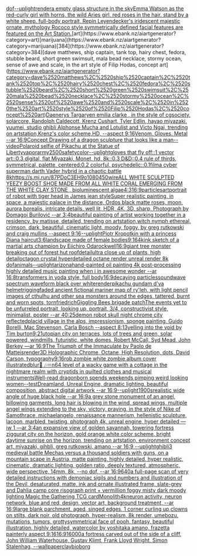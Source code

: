 [dof](https://www.ebank.nz/aiartgenerator?category=dof)[--uplight](https://www.ebank.nz/aiartgenerator?category=--uplight)[render](https://www.ebank.nz/aiartgenerator?category=render)[a empty glass structure in the sky](https://www.ebank.nz/aiartgenerator?category=a%2520empty%2520glass%2520structure%2520in%2520the%2520sky)[Emma Watson as the red-curly girl with horns, the wild Aries girl, red roses in the hair. stand by a white sheep. full-body portrait, Repin Leyendecker's iridescent majestic ornate, mythology Rococo style,symmetrically defined facial features are featured on the Art Station.](https://www.ebank.nz/aiartgenerator?category=Emma%2520Watson%2520as%2520the%2520red-curly%2520girl%2520with%2520horns%2C%2520the%2520wild%2520Aries%2520girl%2C%2520red%2520roses%2520in%2520the%2520hair.%2520stand%2520by%2520a%2520white%2520sheep.%2520full-body%2520portrait%2C%2520Repin%2520Leyendecker%27s%2520iridescent%2520majestic%2520ornate%2C%2520mythology%2520Rococo%2520style%2Csymmetrically%2520defined%2520facial%2520features%2520are%2520featured%2520on%2520the%2520Art%2520Station.)[art](https://www.ebank.nz/aiartgenerator?category=art)[marijuana](https://www.ebank.nz/aiartgenerator?category=marijuana)[384](https://www.ebank.nz/aiartgenerator?category=384)[dave matthews, ship captain, tank top, hairy chest, fedora, stubble beard, short green swimsuit, mala bead necklace, stormy ocean, sense of awe and scale, in the art style of Filip Hodas, concept art](https://www.ebank.nz/aiartgenerator?category=dave%2520matthews%2C%2520ship%2520captain%2C%2520tank%2520top%2C%2520hairy%2520chest%2C%2520fedora%2C%2520stubble%2520beard%2C%2520short%2520green%2520swimsuit%2C%2520mala%2520bead%2520necklace%2C%2520stormy%2520ocean%2C%2520sense%2520of%2520awe%2520and%2520scale%2C%2520in%2520the%2520art%2520style%2520of%2520Filip%2520Hodas%2C%2520concept%2520art)[Daenerys Targaryen emilia clarke , in the style of cgsociety, solarcore, Randolph Caldecott, Krenz Cushart, Tyler Edlin, hayao miyazaki, yuumei, studio ghibli Alphonse Mucha and Lotulist and Victo Ngai, trending on artstation,Krenz's color scheme,HD, --aspect 9:16](https://www.ebank.nz/aiartgenerator?category=Daenerys%2520Targaryen%2520emilia%2520clarke%2520%2C%2520in%2520the%2520style%2520of%2520cgsociety%2C%2520solarcore%2C%2520Randolph%2520Caldecott%2C%2520Krenz%2520Cushart%2C%2520Tyler%2520Edlin%2C%2520hayao%2520miyazaki%2C%2520yuumei%2C%2520studio%2520ghibli%2520Alphonse%2520Mucha%2520and%2520Lotulist%2520and%2520Victo%2520Ngai%2C%2520trending%2520on%2520artstation%2CKrenz%27s%2520color%2520scheme%2CHD%2C%2520--aspect%25209%3A16)[Venom. Gloves. Metal --ar 16:9](https://www.ebank.nz/aiartgenerator?category=Venom.%2520Gloves.%2520Metal%2520--ar%252016%3A9)[Concept Drawing of a dragon sculpture that looks like a man](https://www.ebank.nz/aiartgenerator?category=Concept%2520Drawing%2520of%2520a%2520dragon%2520sculpture%2520that%2520looks%2520like%2520a%2520man)[--video](https://www.ebank.nz/aiartgenerator?category=--video)[Polaroid selfie of Pikachu at the Statue of Liberty](https://www.ebank.nz/aiartgenerator?category=Polaroid%2520selfie%2520of%2520Pikachu%2520at%2520the%2520Statue%2520of%2520Liberty)[vapor](https://www.ebank.nz/aiartgenerator?category=vapor)[army](https://www.ebank.nz/aiartgenerator?category=army)[2500](https://www.ebank.nz/aiartgenerator?category=2500)[safety](https://www.ebank.nz/aiartgenerator?category=safety)[color](https://www.ebank.nz/aiartgenerator?category=color)[--uplight](https://www.ebank.nz/aiartgenerator?category=--uplight)[gloves that fly off::1 vector art::0.3 digital, flat Miyazaki, Monet, hd, 8k::0.3 D&D::0.4 rule of thirds, symmetrical, palette, centered:0.2 colorful, psychedelic::0.1](https://www.ebank.nz/aiartgenerator?category=gloves%2520that%2520fly%2520off%3A%3A1%2520vector%2520art%3A%3A0.3%2520digital%2C%2520flat%2520Miyazaki%2C%2520Monet%2C%2520hd%2C%25208k%3A%3A0.3%2520D%26D%3A%3A0.4%2520rule%2520of%2520thirds%2C%2520symmetrical%2C%2520palette%2C%2520centered%3A0.2%2520colorful%2C%2520psychedelic%3A%3A0.1)[film](https://www.ebank.nz/aiartgenerator?category=film)[a cyber superman darth Vader hybrid in a chaotic battle 8k](https://www.ebank.nz/aiartgenerator?category=a%2520cyber%2520superman%2520darth%2520Vader%2520hybrid%2520in%2520a%2520chaotic%2520battle%25208k)[<https://s.mj.run/87PDoC3EH9o>](https://www.ebank.nz/aiartgenerator?category=%3Chttps%3A//s.mj.run/87PDoC3EH9o%3E)[1080](https://www.ebank.nz/aiartgenerator?category=1080)[450](https://www.ebank.nz/aiartgenerator?category=450)[wire](https://www.ebank.nz/aiartgenerator?category=wire)[ALL WHITE SCULPTED YEEZY BOOST SHOE MADE FROM ALL WHITE CORAL EMERGING FROM THE WHITE CLAY STONE , bioluminescent algae](https://www.ebank.nz/aiartgenerator?category=ALL%2520WHITE%2520SCULPTED%2520YEEZY%2520BOOST%2520SHOE%2520MADE%2520FROM%2520ALL%2520WHITE%2520CORAL%2520EMERGING%2520FROM%2520THE%2520WHITE%2520CLAY%2520STONE%2520%2C%2520bioluminescent%2520algae)[4:3](https://www.ebank.nz/aiartgenerator?category=4%3A3)[16:9](https://www.ebank.nz/aiartgenerator?category=16%3A9)[particles](https://www.ebank.nz/aiartgenerator?category=particles)[art](https://www.ebank.nz/aiartgenerator?category=art)[portrait of robot with tiger head in James jean style](https://www.ebank.nz/aiartgenerator?category=portrait%2520of%2520robot%2520with%2520tiger%2520head%2520in%2520James%2520jean%2520style)[Super realistic painting, in space, a majestic palace in the distance, Ordos black matte roses, moon, aurora borealis, intricate details, well lit, HDR, 4K, 3D, sharp, Photograph by Domagoj Burilović --ar 3:4](https://www.ebank.nz/aiartgenerator?category=Super%2520realistic%2520painting%2C%2520in%2520space%2C%2520a%2520majestic%2520palace%2520in%2520the%2520distance%2C%2520Ordos%2520black%2520matte%2520roses%2C%2520moon%2C%2520aurora%2520borealis%2C%2520intricate%2520details%2C%2520well%2520lit%2C%2520HDR%2C%25204K%2C%25203D%2C%2520sharp%2C%2520Photograph%2520by%2520Domagoj%2520Burilovi%C4%87%2520--ar%25203%3A4)[beautiful painting of artist working together in a residency, by matisse, detailed, trending on artstation,](https://www.ebank.nz/aiartgenerator?category=beautiful%2520painting%2520of%2520artist%2520working%2520together%2520in%2520a%2520residency%2C%2520by%2520matisse%2C%2520detailed%2C%2520trending%2520on%2520artstation%2C)[witch nymph ethereal, crimson, dark, beautiful, cinematic light, moody, foggy, by greg rutkowski and craig mullins --aspect 9:16](https://www.ebank.nz/aiartgenerator?category=witch%2520nymph%2520ethereal%2C%2520crimson%2C%2520dark%2C%2520beautiful%2C%2520cinematic%2520light%2C%2520moody%2C%2520foggy%2C%2520by%2520greg%2520rutkowski%2520and%2520craig%2520mullins%2520--aspect%25209%3A16)[--uplight](https://www.ebank.nz/aiartgenerator?category=--uplight)[Piotr Kropotkin with a princess Diana haircut](https://www.ebank.nz/aiartgenerator?category=Piotr%2520Kropotkin%2520with%2520a%2520princess%2520Diana%2520haircut)[3:6](https://www.ebank.nz/aiartgenerator?category=3%3A6)[landscape made of female bodies](https://www.ebank.nz/aiartgenerator?category=landscape%2520made%2520of%2520female%2520bodies)[9:16](https://www.ebank.nz/aiartgenerator?category=9%3A16)[4k](https://www.ebank.nz/aiartgenerator?category=4k)[ink sketch of a martial arts champion by Eiichiro Oda](https://www.ebank.nz/aiartgenerator?category=ink%2520sketch%2520of%2520a%2520martial%2520arts%2520champion%2520by%2520Eiichiro%2520Oda)[rockwell](https://www.ebank.nz/aiartgenerator?category=rockwell)[16:9](https://www.ebank.nz/aiartgenerator?category=16%3A9)[giant tree monster breaking out of forest hut roof](https://www.ebank.nz/aiartgenerator?category=giant%2520tree%2520monster%2520breaking%2520out%2520of%2520forest%2520hut%2520roof)[detail](https://www.ebank.nz/aiartgenerator?category=detail)[ultra close up of plants, high detail](https://www.ebank.nz/aiartgenerator?category=ultra%2520close%2520up%2520of%2520plants%2C%2520high%2520detail)[octagon crystal hyperdetailed octane render unreal render 8k dof](https://www.ebank.nz/aiartgenerator?category=octagon%2520crystal%2520hyperdetailed%2520octane%2520render%2520unreal%2520render%25208k%2520dof)[animals](https://www.ebank.nz/aiartgenerator?category=animals)[--uplight](https://www.ebank.nz/aiartgenerator?category=--uplight)[arizona](https://www.ebank.nz/aiartgenerator?category=arizona)[hand-painted oil painting 4k post-processing highly detailed music painting when i in awesome wonder --ar 16:8](https://www.ebank.nz/aiartgenerator?category=hand-painted%2520oil%2520painting%25204k%2520post-processing%2520highly%2520detailed%2520music%2520painting%2520when%2520i%2520in%2520awesome%2520wonder%2520--ar%252016%3A8)[transformers in yoda style, full body](https://www.ebank.nz/aiartgenerator?category=transformers%2520in%2520yoda%2520style%2C%2520full%2520body)[16:9](https://www.ebank.nz/aiartgenerator?category=16%3A9)[decaying particles](https://www.ebank.nz/aiartgenerator?category=decaying%2520particles)[soundwave spectrum waveform black over white](https://www.ebank.nz/aiartgenerator?category=soundwave%2520spectrum%2520waveform%2520black%2520over%2520white)[render](https://www.ebank.nz/aiartgenerator?category=render)[pikachu gundam d'va helmet](https://www.ebank.nz/aiartgenerator?category=pikachu%2520gundam%2520d%27va%2520helmet)[rigging](https://www.ebank.nz/aiartgenerator?category=rigging)[faded ancient fictional mariner map of ry'leh, with light pencil images of cthulhu and other sea monsters around the edges, tattered, burnt and worn spots, torn](https://www.ebank.nz/aiartgenerator?category=faded%2520ancient%2520fictional%2520mariner%2520map%2520of%2520ry%27leh%2C%2520with%2520light%2520pencil%2520images%2520of%2520cthulhu%2520and%2520other%2520sea%2520monsters%2520around%2520the%2520edges%2C%2520tattered%2C%2520burnt%2520and%2520worn%2520spots%2C%2520torn)[friedrich](https://www.ebank.nz/aiartgenerator?category=friedrich)[Giggling Bees brigade patch](https://www.ebank.nz/aiartgenerator?category=Giggling%2520Bees%2520brigade%2520patch)[The events yet to be unfurreled portrait, looking up, portrait, 3/4, constructivist style, minimalist, poster --ar 40:25](https://www.ebank.nz/aiartgenerator?category=The%2520events%2520yet%2520to%2520be%2520unfurreled%2520portrait%2C%2520looking%2520up%2C%2520portrait%2C%25203/4%2C%2520constructivist%2520style%2C%2520minimalist%2C%2520poster%2520--ar%252040%3A25)[demon robot skull night chrome city reflected](https://www.ebank.nz/aiartgenerator?category=demon%2520robot%2520skull%2520night%2520chrome%2520city%2520reflected)[placid village in the alps, impressionism, sponge painting, Guido Borelli, Mac Stevenson, Carla Bosch --aspect 8:13](https://www.ebank.nz/aiartgenerator?category=placid%2520village%2520in%2520the%2520alps%2C%2520impressionism%2C%2520sponge%2520painting%2C%2520Guido%2520Borelli%2C%2520Mac%2520Stevenson%2C%2520Carla%2520Bosch%2520--aspect%25208%3A13)[yelling into the void by Tim burton](https://www.ebank.nz/aiartgenerator?category=yelling%2520into%2520the%2520void%2520by%2520Tim%2520burton)[9:21](https://www.ebank.nz/aiartgenerator?category=9%3A21)[utopian city on terraces, lots of trees and green, solar powered, windmills, futuristic, white domes, Robert McCall, Syd Mead, John Berkey —ar 16:9](https://www.ebank.nz/aiartgenerator?category=utopian%2520city%2520on%2520terraces%2C%2520lots%2520of%2520trees%2520and%2520green%2C%2520solar%2520powered%2C%2520windmills%2C%2520futuristic%2C%2520white%2520domes%2C%2520Robert%2520McCall%2C%2520Syd%2520Mead%2C%2520John%2520Berkey%2520%E2%80%94ar%252016%3A9)[The Triumph of the Immaculate by Paolo de Matteis](https://www.ebank.nz/aiartgenerator?category=The%2520Triumph%2520of%2520the%2520Immaculate%2520by%2520Paolo%2520de%2520Matteis)[render](https://www.ebank.nz/aiartgenerator?category=render)[3D Holographic Chrome, Octane, High Resolution, dots, David Carson, typography](https://www.ebank.nz/aiartgenerator?category=3D%2520Holographic%2520Chrome%2C%2520Octane%2C%2520High%2520Resolution%2C%2520dots%2C%2520David%2520Carson%2C%2520typography)[9:16](https://www.ebank.nz/aiartgenerator?category=9%3A16)[rob zombie white zombie album cover illustrated](https://www.ebank.nz/aiartgenerator?category=rob%2520zombie%2520white%2520zombie%2520album%2520cover%2520illustrated)[blur](https://www.ebank.nz/aiartgenerator?category=blur)[🎵 🎶♾](https://www.ebank.nz/aiartgenerator?category=%F0%9F%8E%B5%2520%F0%9F%8E%B6%E2%99%BE)[n64 level of a wacky game with a cottage in the nightmare realm with  cryptids in quilted clothes and musical instruments](https://www.ebank.nz/aiartgenerator?category=n64%2520level%2520of%2520a%2520wacky%2520game%2520with%2520a%2520cottage%2520in%2520the%2520nightmare%2520realm%2520with%2520%2520cryptids%2520in%2520quilted%2520clothes%2520and%2520musical%2520instruments)[Well-read dragonborn spends weekends pimping weird looking women](https://www.ebank.nz/aiartgenerator?category=Well-read%2520dragonborn%2520spends%2520weekends%2520pimping%2520weird%2520looking%2520women)[--test](https://www.ebank.nz/aiartgenerator?category=--test)[Dreamland, Unreal Engine, dramatic lighting, beautiful composition, abstract digital artwork --ar 16:9](https://www.ebank.nz/aiartgenerator?category=Dreamland%2C%2520Unreal%2520Engine%2C%2520dramatic%2520lighting%2C%2520beautiful%2520composition%2C%2520abstract%2520digital%2520artwork%2520--ar%252016%3A9)[--uplight](https://www.ebank.nz/aiartgenerator?category=--uplight)[1900s](https://www.ebank.nz/aiartgenerator?category=1900s)[realistic wide angle of huge black hole --ar 16:9](https://www.ebank.nz/aiartgenerator?category=realistic%2520wide%2520angle%2520of%2520huge%2520black%2520hole%2520--ar%252016%3A9)[a grey stone monument of an angel, billowing garments, long hair is blowing in the wind, spread wings, multiple angel wings extending to the sky, victory, praying, in the style of Nike of Samothrace, michaelangelo, renaissance mannerism, hellenistic sculpture, lacoon, marbled, twisting, photograph 4k, unreal engine, hyper detailed —iw 1 —ar 3:4](https://www.ebank.nz/aiartgenerator?category=a%2520grey%2520stone%2520monument%2520of%2520an%2520angel%2C%2520billowing%2520garments%2C%2520long%2520hair%2520is%2520blowing%2520in%2520the%2520wind%2C%2520spread%2520wings%2C%2520multiple%2520angel%2520wings%2520extending%2520to%2520the%2520sky%2C%2520victory%2C%2520praying%2C%2520in%2520the%2520style%2520of%2520Nike%2520of%2520Samothrace%2C%2520michaelangelo%2C%2520renaissance%2520mannerism%2C%2520hellenistic%2520sculpture%2C%2520lacoon%2C%2520marbled%2C%2520twisting%2C%2520photograph%25204k%2C%2520unreal%2520engine%2C%2520hyper%2520detailed%2520%E2%80%94iw%25201%2520%E2%80%94ar%25203%3A4)[an expansive view of golden savannah, towering fortress ziggurat city on the horizon, gold orange white color scheme, bright daytime sunrise on the horizon, trending on artstation, environment concept art, miyazaki, gihbli, greg rutkowski, amano --ar 16:9 --uplight](https://www.ebank.nz/aiartgenerator?category=an%2520expansive%2520view%2520of%2520golden%2520savannah%2C%2520towering%2520fortress%2520ziggurat%2520city%2520on%2520the%2520horizon%2C%2520gold%2520orange%2520white%2520color%2520scheme%2C%2520bright%2520daytime%2520sunrise%2520on%2520the%2520horizon%2C%2520trending%2520on%2520artstation%2C%2520environment%2520concept%2520art%2C%2520miyazaki%2C%2520gihbli%2C%2520greg%2520rutkowski%2C%2520amano%2520--ar%252016%3A9%2520--uplight)[ghibli](https://www.ebank.nz/aiartgenerator?category=ghibli)[3 medieval battle Mechas versus a thousand soldiers with guns, on a mountain scape in Austria, matte painting, highly detailed, hyper realistic, cinematic, dramatic lighting, golden ratio, deeply textured, atmospheric, wide perspective, 14mm, 8k, --no dof, --ar 16:9](https://www.ebank.nz/aiartgenerator?category=3%2520medieval%2520battle%2520Mechas%2520versus%2520a%2520thousand%2520soldiers%2520with%2520guns%2C%2520on%2520a%2520mountain%2520scape%2520in%2520Austria%2C%2520matte%2520painting%2C%2520highly%2520detailed%2C%2520hyper%2520realistic%2C%2520cinematic%2C%2520dramatic%2520lighting%2C%2520golden%2520ratio%2C%2520deeply%2520textured%2C%2520atmospheric%2C%2520wide%2520perspective%2C%252014mm%2C%25208k%2C%2520--no%2520dof%2C%2520--ar%252016%3A9)[640](https://www.ebank.nz/aiartgenerator?category=640)[a full-page scan of very detailed instructions with demoniac sigils and numbers and illustration of the Devil, desaturated, matte, ink and ornate illustrated frame, slate-grey and Dahlia camp core risograph print + vermillion foggy misty dark moody lighting Magic the Gathering TCG card](https://www.ebank.nz/aiartgenerator?category=a%2520full-page%2520scan%2520of%2520very%2520detailed%2520instructions%2520with%2520demoniac%2520sigils%2520and%2520numbers%2520and%2520illustration%2520of%2520the%2520Devil%2C%2520desaturated%2C%2520matte%2C%2520ink%2520and%2520ornate%2520illustrated%2520frame%2C%2520slate-grey%2520and%2520Dahlia%2520camp%2520core%2520risograph%2520print%2520%2B%2520vermillion%2520foggy%2520misty%2520dark%2520moody%2520lighting%2520Magic%2520the%2520Gathering%2520TCG%2520card)[Monolith](https://www.ebank.nz/aiartgenerator?category=Monolith)[4k](https://www.ebank.nz/aiartgenerator?category=4k)[neuron activity, neuron network, blue and red, design, vector art, background treatment, --ar 16:9](https://www.ebank.nz/aiartgenerator?category=neuron%2520activity%2C%2520neuron%2520network%2C%2520blue%2520and%2520red%2C%2520design%2C%2520vector%2520art%2C%2520background%2520treatment%2C%2520--ar%252016%3A9)[large blank parchment, aged, singed edges, 1 corner curling up,](https://www.ebank.nz/aiartgenerator?category=large%2520blank%2520parchment%2C%2520aged%2C%2520singed%2520edges%2C%25201%2520corner%2520curling%2520up%2C)[clowns on stilts, dark noir, old photograph, hyper-realism, 8k render, umebozu, mutations, tumors, grotty](https://www.ebank.nz/aiartgenerator?category=clowns%2520on%2520stilts%2C%2520dark%2520noir%2C%2520old%2520photograph%2C%2520hyper-realism%2C%25208k%2520render%2C%2520umebozu%2C%2520mutations%2C%2520tumors%2C%2520grotty)[symmetrical face of pooh, fantasy, beautiful illustration, highly detailed, watercolor by yoshitaka amano, frazetta painterly aspect 9:16](https://www.ebank.nz/aiartgenerator?category=symmetrical%2520face%2520of%2520pooh%2C%2520fantasy%2C%2520beautiful%2520illustration%2C%2520highly%2520detailed%2C%2520watercolor%2520by%2520yoshitaka%2520amano%2C%2520frazetta%2520painterly%2520aspect%25209%3A16)[16:9](https://www.ebank.nz/aiartgenerator?category=16%3A9)[16000](https://www.ebank.nz/aiartgenerator?category=16000)[a fortress carved out of the side of a cliff, John William Waterhouse, Gustav Klimt, Frank Lloyd Wright, Simon Stalenhag, --wallpaper](https://www.ebank.nz/aiartgenerator?category=a%2520fortress%2520carved%2520out%2520of%2520the%2520side%2520of%2520a%2520cliff%2C%2520John%2520William%2520Waterhouse%2C%2520Gustav%2520Klimt%2C%2520Frank%2520Lloyd%2520Wright%2C%2520Simon%2520Stalenhag%2C%2520--wallpaper)[clay](https://www.ebank.nz/aiartgenerator?category=clay)[bioborg](https://www.ebank.nz/aiartgenerator?category=bioborg)